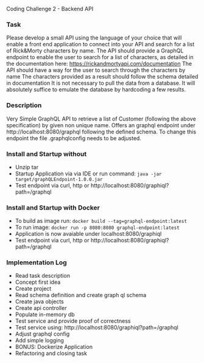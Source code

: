 Coding Challenge 2 - Backend API

### Task

Please develop a small API using the language of your choice that will enable a front end application to connect into
your API and search for a list of Rick&amp;Morty characters by name. The API should provide a GraphQL endpoint to enable
the user to search for a list of characters, as detailed in the documentation
here: https://rickandmortyapi.com/documentation
The API should have a way for the user to search through the characters by name
The characters provided as a result should follow the schema detailed in documentation
It is not necessary to pull the data from a database. It will absolutely suffice to emulate the database by
hardcoding a few results.

### Description

Very Simple GraphQL API to retrieve a list of Customer (following the above specification) by given non unique name.
Offers an graphql endpoint under http://localhost:8080/graphql following the defined schema. To change this endpoint
the file .graphqlconfig needs to be adjusted.

### Install and Startup without

- Unzip tar
- Startup Application via via IDE or run command: ```java -jar target/graphQLEndpoint-1.0.0.jar```
- Test endpoint via curl, http or http://localhost:8080/graphiql?path=/graphql

### Install and Startup with Docker

- To build as image run: ``` docker build --tag=graphql-endpoint:latest ```
- To run image: ``` docker run -p 8080:8080 graphql-endpoint:latest ```
- Application is now avaiable under localhost:8080/graphiql
- Test endpoint via curl, http or http://localhost:8080/graphiql?path=/graphql

### Implementation Log

- Read task description
- Concept first idea
- Create project
- Read schema definition and create graph ql schema
- Create java objects
- Create api controller
- Populate in-memory db
- Test service and provide proof of correctness
- Test service using: http://localhost:8080/graphiql?path=/graphql
- Adjust graphql config
- Add simple logging
- BONUS: Dockerize Application
- Refactoring and closing task